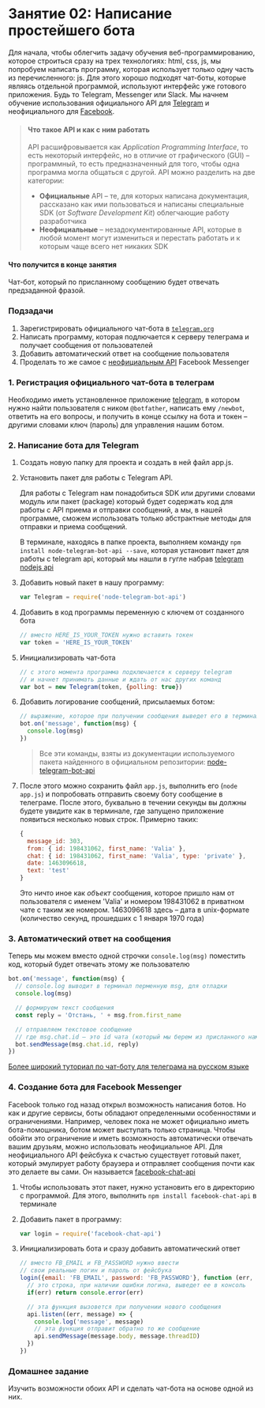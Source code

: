 # Занятие 02: Написание простейшего бота

Для начала, чтобы облегчить задачу обучения веб-программированию, которое строиться сразу на трех технологиях: html, css, js, мы попробуем написать программу, которая использует только одну часть из перечисленного: js. Для этого хорошо подходят чат-боты, которые являясь отдельной программой, используют интерфейс уже готового приложения. Будь то Telegram, Messenger или Slack. Мы начнем обучение использования официального API для [Telegram](https://telegram.org) и неофициального для [Facebook](https://messenger.com).

> #### Что такое API и как с ним работать
>
> API расшифровывается как _Application Programming Interface_, то есть некоторый интерфейс, но в отличие от графического (GUI) – программный, то есть предназначенный для того, чтобы одна программа могла общаться с другой. API можно разделить на две категории:
>  * __Официальные__ API – те, для которых написана документация, рассказано как ими пользоваться и написаны специальные SDK (от _Software Development Kit_) облегчающие работу разработчика
>  * __Неофициальные__ – незадокументированные API, которые в любой момент могут измениться и перестать работать и к которым чаще всего нет никаких SDK

#### Что получится в конце занятия

Чат-бот, который по присланному сообщению будет отвечать предзаданной фразой.


### Подзадачи

1. Зарегистрировать официального чат-бота в [`telegram.org`](https://telegram.org/)
2. Написать программу, которая подлючается к серверу телеграма и получает сообщения от пользователей
3. Добавить автоматический ответ на сообщение пользователя
4. Проделать то же самое с [неофициальным API](https://github.com/Schmavery/facebook-chat-api) Facebook Messenger


### 1. Регистрация официального чат-бота в телеграм

Необходимо иметь установленное приложение [telegram](https://telegram.org/), в котором нужно найти пользователя с ником `@botfather`, написать ему `/newbot`, ответить на его вопросы, и получить в конце ссылку на бота и токен – другими словами ключ (пароль) для управления нашим ботом.


### 2. Написание бота для Telegram

01. Cоздать новую папку для проекта и создать в ней файл app.js.

02. Установить пакет для работы с Telegram API.

    Для работы с Telegram нам понадобиться SDK или другими словами модуль или пакет (package) который будет содержать код для работы с API приема и отправки сообщений, а мы, в нашей программе, сможем использовать только абстрактные методы для отправки и приема сообщений.

    В терминале, находясь в папке проекта, выполняем команду `npm install node-telegram-bot-api --save`, которая установит пакет для работы с telegram api, который мы нашли в гугле набрав [telegram nodejs api](https://www.google.com/search?q=telegram+nodejs+api)

03. Добавить новый пакет в нашу программу:
      ```javascript
      var Telegram = require('node-telegram-bot-api')
      ```

04. Добавить в код программы переменную с ключем от созданного бота
      ```javascript
      // вместо HERE_IS_YOUR_TOKEN нужно вставить токен
      var token = 'HERE_IS_YOUR_TOKEN'
      ```

05. Инициализировать чат-бота
      ```javascript
      // с этого момента программа подключается к серверу telegram
      // и начнет принимать данные и ждать от нас других команд
      var bot = new Telegram(token, {polling: true})
      ```

06. Добавить логирование сообщений, присылаемых ботом:
      ```javascript
      // выражение, которое при получении сообщения выведет его в терминал для отладки
      bot.on('message', function(msg) {
      	console.log(msg)
      })
      ```

    > Все эти команды, взяты из документации используемого пакета найденного в официальном репозитории: [node-telegram-bot-api](https://github.com/yagop/node-telegram-bot-api)

07. После этого можно сохранить файл `app.js`, выполнить его (`node app.js`) и попробовать отправить своему боту сообщение в телеграме. После этого, буквально в течении секунды вы должны будете увидите как в терминале, где запущено приложение появиться несколько новых строк. Примерно таких:
      ```javascript
      {
        message_id: 303,
        from: { id: 198431062, first_name: 'Valia' },
        chat: { id: 198431062, first_name: 'Valia', type: 'private' },
        date: 1463096618,
        text: 'test'
      }
      ```
    Это ничто иное как _объект_ сообщения, которое пришло нам от пользователя с именем 'Valia' и номером 198431062 в приватном чате с таким же номером. 1463096618 здесь – дата в unix-формате (количество секунд, прошедших с 1 января 1970 года)


### 3. Автоматический ответ на сообщения

Теперь мы можем вместо одной строчки `console.log(msg)` поместить код, который будет отвечать этому же пользователю

```javascript
bot.on('message', function(msg) {
  // console.log выводит в терминал перменную msg, для отладки
  console.log(msg)

  // формируем текст сообщения
  const reply = 'Отстань, ' + msg.from.first_name

  // отправляем текстовое сообщение
  // где msg.chat.id – это id чата (который мы берем из присланного нам объекта msg)
  bot.sendMessage(msg.chat.id, reply)
})
```

[Более широкий туториал по чат-боту для телеграма на русском языке](http://catethysis.ru/node-js-telegram-bot/)


### 4. Создание бота для Facebook Messenger

Facebook только год назад открыл возможность написания ботов. Но как и другие сервисы, боты обладают определенными особенностями и ограничениями. Например, человек пока не может официально иметь бота-помошника, ботом может выступать только страница. Чтобы обойти это ограничение и иметь возможность автоматически отвечать вашим друзьям, можно использовать неофициальное API. Для неофициального API фейсбука к счастью существует готовый пакет, который эмулирует работу браузера и отправляет сообщения почти как это делаете вы сами. Он называется [facebook-chat-api](https://github.com/Schmavery/facebook-chat-api)

01. Чтобы использовать этот пакет, нужно установить его в директорию с программой.
    Для этого, выполнить `npm install facebook-chat-api` в терминале

02. Добавить пакет в программу:
    ```javascript
    var login = require('facebook-chat-api')
    ```

03. Инициализировать бота и сразу добавить автоматический ответ
    ```javascript
    // вместо FB_EMAIL и FB_PASSWORD нужно ввести
    // свои реальные логин и пароль от фейсбука
    login({email: 'FB_EMAIL', password: 'FB_PASSWORD'}, function (err, api) {
      // это строка, при наличии ошибки логина, выведет ее в консоль
      if(err) return console.error(err)

      // эта функция вызовется при получении нового сообщения
      api.listen((err, message) => {
        console.log('message', message)
        // эта функция отправит обратно то же сообщение
        api.sendMessage(message.body, message.threadID)
      })
    })
    ```


### Домашнее задание

Изучить возможности обоих API и сделать чат-бота на основе одной из них.
